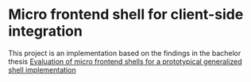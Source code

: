 # Micro frontend shell for client-side integration

This project is an implementation based on the findings in the bachelor thesis [Evaluation of micro frontend shells for a prototypical generalized shell implementation]([https://link](https://github.com/NicoVogel/ba-thesis))
